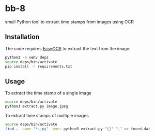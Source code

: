 # bb-8

small Python tool to extract time stamps from images using OCR

## Installation

The code requires [EasyOCR](https://github.com/JaidedAI/EasyOCR) to extract the text from the image.

```bash
python3 -m venv deps
source deps/bin/activate
pip install -r requirements.txt
```

## Usage

To extract the time stamp of a single image

```bash
source deps/bin/activate
python3 extract.py image.jpeg
```

To extract time stamps of multiple images

```bash
source deps/bin/activate
find . -name "*.jpg" -exec python3 extract.py "{}" ";" >> found.dat 
```
